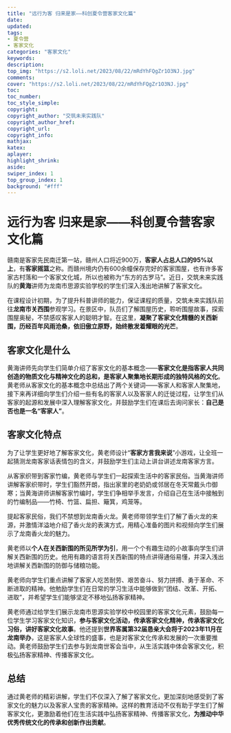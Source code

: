 ```yaml
---
title: "远行为客 归来是家——科创夏令营客家文化篇"
date:
updated:
tags:
- 夏令营
- 客家文化
categories: "客家文化"
keywords:
description:
top_img: "https://s2.loli.net/2023/08/22/mRdYhFQgZr1O3NJ.jpg"
comments:
cover: "https://s2.loli.net/2023/08/22/mRdYhFQgZr1O3NJ.jpg"
toc:
toc_number:
toc_style_simple:
copyright:
copyright_author: "交筑未来实践队"
copyright_author_href:
copyright_url:
copyright_info:
mathjax:
katex:
aplayer:
highlight_shrink:
aside:
swiper_index: 1
top_group_index: 1
background: "#fff"
---
```

# 远行为客 归来是家——科创夏令营客家文化篇
赣南是客家先民南迁第一站，赣州人口将近900万，**客家人占总人口的95%以上**，有**客家摇篮**之称。而赣州境内仍有600余幢保存完好的客家围屋，也有许多客家古村落和一个客家文化城，所以也被称为“东方的古罗马”。近日，交筑未来实践队的**黄海**讲师为龙南市思源实验学校的学生们深入浅出地讲解了客家文化。

在课程设计初期，为了提升科普讲师的能力，保证课程的质量，交筑未来实践队前往**龙南市关西围**参观学习。在景区中，队员们了解围屋历史，聆听围屋故事，探索围屋奥秘，不禁感叹客家人的聪明才智。在这里，**凝聚了客家文化精髓的关西新围，历经百年风雨沧桑，依旧傲立原野，始终散发着耀眼的光芒**。

## 客家文化是什么

黄海讲师先向学生们简单介绍了客家文化的基本概念——**客家文化是指客家人共同创造的物质文化与精神文化的总和，是客家人聚集地长期形成的独特风格的文化**。黄老师从客家文化的基本概念中总结出了两个关键词——客家人和客家人聚集地，接下来再详细向学生们介绍一些有名的客家人以及客家人的迁徙过程，让学生们从客家的起源和发展中深入理解客家文化，并鼓励学生们在课后去询问家长：**自己是否也是一名“客家人”**。

## 客家文化特点

为了让学生更好地了解客家文化，黄老师设计“**客家方言我来说**”小游戏，让全班一起猜测龙南客家话表情包的含义，并鼓励学生们主动上讲台讲述龙南客家方言。

从客家织带到客家竹编，黄老师与学生们一起探索生活中的客家民俗。当黄海讲师讲解客家织带时，学生们豁然开朗，指出家里的老奶奶或邻居在冬天常戴头巾御寒；当黄海讲师讲解客家竹编时，学生们争相举手发言，介绍自己在生活中接触到的竹编制品——竹椅、竹篮、扁担、簸箕，鸡笼等。

提起客家民俗，我们不禁想到龙南香火龙。黄老师带领学生们了解了香火龙的来源，并激情洋溢地介绍了香火龙的表演方式，用精心准备的图片和视频向学生们展示了龙南香火龙的魅力。

黄老师以**个人在关西新围的所见所学为引**，用一个个有趣生动的小故事向学生们讲解关西新围的历史。他用有趣的语言将关西新围的特点讲得通俗易懂，并深入浅出地讲解关西新围的防御与储粮功能。

黄老师向学生们重点讲解了客家人吃苦耐劳、艰苦奋斗、努力拼搏、勇于革命、不断进取的精神。他勉励学生们在日常的学习生活中能够做到“团结、改革、开拓、进取”，并希望学生们能够坚定不移地弘扬客家精神。

黄老师通过给学生们展示龙南市思源实验学校中校园里的客家文化元素，鼓励每一位学生学习客家文化知识，**参与客家文化活动，传承客家文化精神，传承客家文化习俗，讲好客家文化故事**。他还提到**世界客属第32届恳亲大会将于2023年11月在龙南举办**，这是客家人全球性的盛事，也是对客家文化传承和发展的一次重要推动。黄老师鼓励学生们去参与到龙南世客会当中，从生活实践中体会客家文化，积极弘扬客家精神、传播客家文化。

## 总结

通过黄老师的精彩讲解，学生们不仅深入了解了客家文化，更加深刻地感受到了客家文化的魅力以及客家人宝贵的客家精神。这样的教育活动不仅有助于学生们了解客家文化，更激励着他们在生活实践中弘扬客家精神、传播客家文化，**为推动中华优秀传统文化的传承和创新作出贡献**。